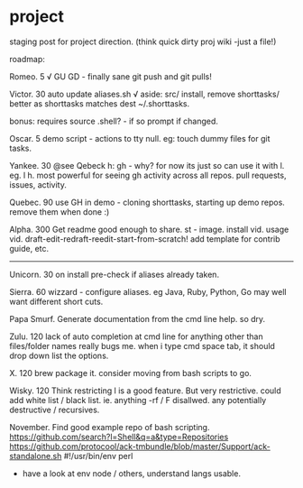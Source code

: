 # project

staging post for project direction. (think quick dirty proj wiki -just a file!)

roadmap:

Romeo. 5 √
GU GD - finally sane git push and git pulls!

Victor. 30
auto update aliases.sh √
aside:
src/
install, remove
shorttasks/
better as shorttasks matches dest ~/.shorttasks.

bonus:
requires source .shell? - if so prompt if changed.

Oscar. 5
demo script - actions to tty null.
eg: touch dummy files for git tasks.

Yankee. 30 @see Qebeck
h: gh - why? for now its just so can use it with l. eg. l h.
most powerful for seeing gh activity across all repos. pull requests, issues, activity.

Quebec. 90
use GH in demo -
cloning shorttasks,
starting up demo repos.
remove them when done :)

Alpha. 300
Get readme good enough to share.
st - image.
install vid.
usage vid.
draft-edit-redraft-reedit-start-from-scratch!
add template for contrib guide, etc.

---

Unicorn. 30
on install pre-check if aliases already taken.

Sierra. 60
wizzard - configure aliases.
eg Java, Ruby, Python, Go may well want different short cuts.

Papa Smurf.
Generate documentation from the cmd line help.
so dry.

Zulu. 120
lack of auto completion at cmd line for anything other than files/folder names really bugs me.
when i type
cmd space tab, it should drop down list the options.

X. 120
brew package it.
consider moving from bash scripts to go.

Wisky. 120
Think restricting l is a good feature. But very restrictive.
could add white list / black list.
ie. anything -rf / F disallwed. any potentially destructive / recursives.

November.
Find good example repo of bash scripting.
https://github.com/search?l=Shell&q=a&type=Repositories
https://github.com/protocool/ack-tmbundle/blob/master/Support/ack-standalone.sh
#!/usr/bin/env perl

- have a look at env node / others, understand langs usable.
